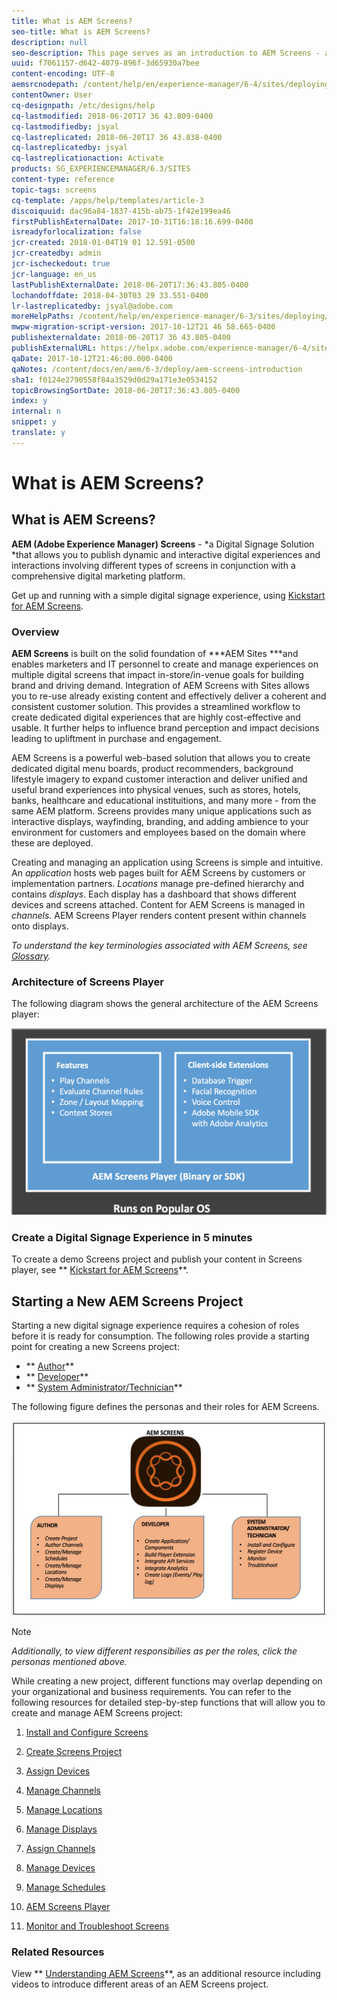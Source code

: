 ```yaml
---
title: What is AEM Screens?
seo-title: What is AEM Screens?
description: null
seo-description: This page serves as an introduction to AEM Screens - a Digital Signage Solution that allows you to publish dynamic and interactive digital experiences and interactions involving different types of screens in conjunction with a comprehensive digital marketing platform. It provides an overview of the Screens architecture with various roles involved in the project development.
uuid: f7061157-d642-4079-896f-3d65930a7bee
content-encoding: UTF-8
aemsrcnodepath: /content/help/en/experience-manager/6-4/sites/deploying/using/aem-screens-introduction
contentOwner: User
cq-designpath: /etc/designs/help
cq-lastmodified: 2018-06-20T17 36 43.809-0400
cq-lastmodifiedby: jsyal
cq-lastreplicated: 2018-06-20T17 36 43.838-0400
cq-lastreplicatedby: jsyal
cq-lastreplicationaction: Activate
products: SG_EXPERIENCEMANAGER/6.3/SITES
content-type: reference
topic-tags: screens
cq-template: /apps/help/templates/article-3
discoiquuid: dac96a84-1837-415b-ab75-1f42e199ea46
firstPublishExternalDate: 2017-10-31T16:18:16.699-0400
isreadyforlocalization: false
jcr-created: 2018-01-04T19 01 12.591-0500
jcr-createdby: admin
jcr-ischeckedout: true
jcr-language: en_us
lastPublishExternalDate: 2018-06-20T17:36:43.805-0400
lochandoffdate: 2018-04-30T03 29 33.551-0400
lr-lastreplicatedby: jsyal@adobe.com
moreHelpPaths: /content/help/en/experience-manager/6-3/sites/deploying/morehelp/screens;/content/help/en/experience-manager/6-3/sites/deploying/morehelp/screens
mwpw-migration-script-version: 2017-10-12T21 46 58.665-0400
publishexternaldate: 2018-06-20T17 36 43.805-0400
publishExternalURL: https://helpx.adobe.com/experience-manager/6-4/sites/deploying/using/aem-screens-introduction.html
qaDate: 2017-10-12T21:46:00.000-0400
qaNotes: /content/docs/en/aem/6-3/deploy/aem-screens-introduction
sha1: f0124e2790558f84a3529d0d29a171e3e0534152
topicBrowsingSortDate: 2018-06-20T17:36:43.805-0400
index: y
internal: n
snippet: y
translate: y
---
```


# What is AEM Screens?

## What is AEM Screens?
**AEM (Adobe Experience Manager) Screens** - *a Digital Signage Solution *that allows you to publish dynamic and interactive digital experiences and interactions involving different types of screens in conjunction with a comprehensive digital marketing platform.

Get up and running with a simple digital signage experience, using [Kickstart for AEM Screens](kickstart-for-aem-screens.md).

### Overview
**AEM Screens** is built on the solid foundation of ***AEM Sites ***and enables marketers and IT personnel to create and manage experiences on multiple digital screens that impact in-store/in-venue goals for building brand and driving demand. Integration of AEM Screens with Sites allows you to re-use already existing content and effectively deliver a coherent and consistent customer solution. This provides a streamlined workflow to create dedicated digital experiences that are highly cost-effective and usable. It further helps to influence brand perception and impact decisions leading to upliftment in purchase and engagement.

AEM Screens is a powerful web-based solution that allows you to create dedicated digital menu boards, product recommenders, background lifestyle imagery to expand customer interaction and deliver unified and useful brand experiences into physical venues, such as stores, hotels, banks, healthcare and educational instituitions, and many more - from the same AEM platform. Screens provides many unique applications such as interactive displays, wayfinding, branding, and adding ambience to your environment for customers and employees based on the domain where these are deployed.

Creating and managing an application using Screens is simple and intuitive. An *application* hosts web pages built for AEM Screens by customers or implementation partners. *Locations* manage pre-defined hierarchy and contains *displays*. Each display has a dashboard that shows different devices and screens attached. Content for AEM Screens is managed in *channels*. AEM Screens Player renders content present within channels onto displays.

*To understand the key terminologies associated with AEM Screens, see [Glossary](screens-glossary.md).*

### Architecture of Screens Player
The following diagram shows the general architecture of the AEM Screens player:

![](assets/aem-screens-introduction/chlimage_1.png) 

### Create a Digital Signage Experience in 5 minutes
To create a demo Screens project and publish your content in Screens player, see ** [Kickstart for AEM Screens](kickstart-for-aem-screens.md)**.

## Starting a New AEM Screens Project
Starting a new digital signage experience requires a cohesion of roles before it is ready for consumption. The following roles provide a starting point for creating a new Screens project:

* ** [Author](/content/help/en/experience-manager/6-4/sites/authoring/using/authoring-screens)**
* ** [Developer](/content/help/en/experience-manager/6-4/sites/developing/using/developing-screens)**
* ** [System Administrator/Technician](/content/help/en/experience-manager/6-4/sites/administering/using/administering-screens)**

The following figure defines the personas and their roles for AEM Screens.

![](assets/aem-screens-introduction/chlimage_1-1.png)

>[!NOTE]
>
>*Additionally, to view different responsibilies as per the roles, click the personas mentioned above.*

While creating a new project, different functions may overlap depending on your organizational and business requirements. You can refer to the following resources for detailed step-by-step functions that will allow you to create and manage AEM Screens project:

1. [Install and Configure Screens](configuring-screens-introduction.md)
1. [Create Screens Project](/content/help/en/experience-manager/6-4/sites/authoring/using/creating-a-screens-project)
1. [Assign Devices](/content/help/en/experience-manager/6-4/sites/authoring/using/managing-devices)
1. [Manage Channels](/content/help/en/experience-manager/6-4/sites/authoring/using/managing-channels)
1. [Manage Locations](/content/help/en/experience-manager/6-4/sites/authoring/using/managing-locations)
1. [Manage Displays](/content/help/en/experience-manager/6-4/sites/authoring/using/managing-displays)
1. [Assign Channels](/content/help/en/experience-manager/6-4/sites/authoring/using/channel-assignment)
1. [Manage Devices](https://chl-auth/content/help/en/experience-manager/6-4/sites/authoring/using/managing-devices.html)
1. [Manage Schedules](https://chl-author.corp./content/help/en/experience-manager/6-4/sites/authoring/using/managing-schedules.html)
1. [AEM Screens Player](https://chl-author.corp.ad/content/help/en/experience-manager/6-4/sites/authoring/using/working-with-screens-player.html)  

1. [Monitor and Troubleshoot Screens](/content/help/en/experience-manager/6-4/sites/administering/using/monitoring-screens)

### Related Resources
View ** [Understanding AEM Screens](https://helpx.adobe.com/experience-manager/kt/screens/using/screens-concepts-feature-video-understand.html)**, as an additional resource including videos to introduce different areas of an AEM Screens project.  

